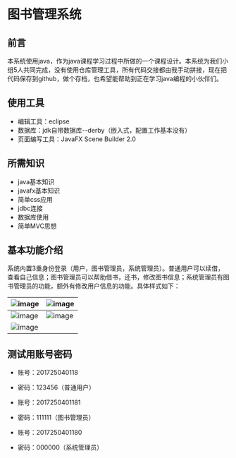 # 图书管理系统

## 前言
本系统使用java，作为java课程学习过程中所做的一个课程设计。本系统为我们小组5人共同完成，没有使用仓库管理工具，所有代码交接都由我手动拼接，现在把代码保存到github，做个存档，也希望能帮助到正在学习java编程的小伙伴们。

## 使用工具
* 编辑工具：eclipse
* 数据库：jdk自带数据库--derby（嵌入式，配置工作基本没有）
* 页面编写工具：JavaFX Scene Builder 2.0

## 所需知识
* java基本知识
* javafx基本知识
* 简单css应用
* jdbc连接
* 数据库使用
* 简单MVC思想

## 基本功能介绍
系统内置3重身份登录（用户，图书管理员，系统管理员）。普通用户可以续借，查看自己信息；图书管理员可以帮助借书，还书，修改图书信息；系统管理员有图书管理员的功能，额外有修改用户信息的功能。具体样式如下：

![image](https://github.com/giraffecode9668/LibraryManagerSystem/blob/master/Image_Readme/01.png) | ![image](https://github.com/giraffecode9668/LibraryManagerSystem/blob/master/Image_Readme/02.png)
---- | -----  
![image](https://github.com/giraffecode9668/LibraryManagerSystem/blob/master/Image_Readme/03.png) | ![image](https://github.com/giraffecode9668/LibraryManagerSystem/blob/master/Image_Readme/04.png)
![image](https://github.com/giraffecode9668/LibraryManagerSystem/blob/master/Image_Readme/05.png) | 

## 测试用账号密码
* 账号：201725040118
* 密码：123456（普通用户）

* 账号：2017250401181
* 密码：111111（图书管理员）

* 账号：2017250401180
* 密码：000000（系统管理员）

